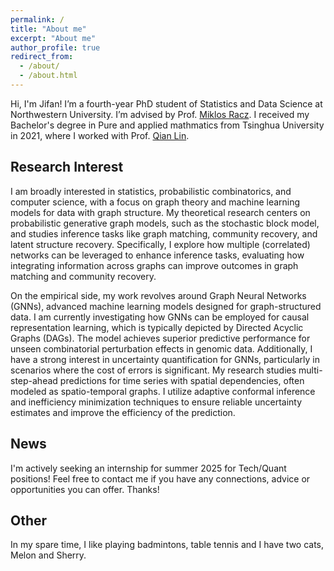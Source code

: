 ```yaml
---
permalink: /
title: "About me"
excerpt: "About me"
author_profile: true
redirect_from: 
  - /about/
  - /about.html
---
```


Hi, I'm Jifan!
I’m a fourth-year PhD student of Statistics and Data Science at Northwestern University. I’m advised by Prof. [Miklos Racz](https://racz.statistics.northwestern.edu/). I received my Bachelor's degree in Pure and applied mathmatics from Tsinghua University in 2021, where I worked with Prof. [Qian Lin](https://sites.google.com/site/qianlincd/). 

Research Interest
------


I am broadly interested in statistics, probabilistic combinatorics, and computer science, with a  focus on graph theory and machine learning models for data with graph structure. My theoretical research centers on probabilistic generative graph models, such as the stochastic block model, and studies inference tasks like graph matching, community recovery, and latent structure recovery. Specifically, I explore how multiple (correlated) networks can be leveraged to enhance inference tasks, evaluating how integrating information across graphs can improve outcomes in graph matching and community recovery.

On the empirical side, my work revolves around Graph Neural Networks (GNNs), advanced machine learning models designed for graph-structured data. I am currently investigating how GNNs can be employed for causal representation learning, which is typically depicted by Directed Acyclic Graphs (DAGs). The model achieves superior predictive performance for unseen combinatorial perturbation effects in genomic data. Additionally, I have a strong interest in uncertainty quantification for GNNs, particularly in scenarios where the cost of errors is significant. My research studies multi-step-ahead predictions for time series with spatial dependencies, often modeled as spatio-temporal graphs. I utilize adaptive conformal inference and inefficiency minimization techniques to ensure reliable uncertainty estimates and improve the efficiency of the prediction.



News
------

I'm actively seeking an internship for summer 2025 for Tech/Quant positions! Feel free to contact me if you have any connections, advice or opportunities you can offer. Thanks!

Other
------
In my spare time, I like playing badmintons, table tennis and I have two cats, Melon and Sherry. 





